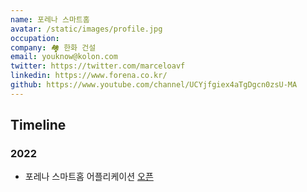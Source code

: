 ```yaml
---
name: 포레나 스마트홈
avatar: /static/images/profile.jpg
occupation:     
company: 🏘 한화 건설
email: youknow@kolon.com
twitter: https://twitter.com/marceloavf
linkedin: https://www.forena.co.kr/
github: https://www.youtube.com/channel/UCYjfgiex4aTgDgcn0zsU-MA
---
```




## Timeline

### 2022

- 포레나 스마트홈 어플리케이션 [오픈]()

